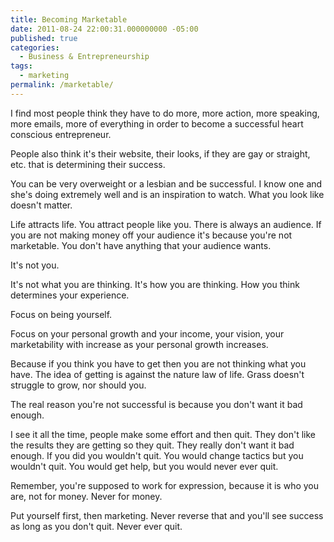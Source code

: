 ```yaml
---
title: Becoming Marketable
date: 2011-08-24 22:00:31.000000000 -05:00
published: true
categories:
  - Business & Entrepreneurship
tags:
  - marketing
permalink: /marketable/
---
```

I find most people think they have to do more, more action, more speaking, more emails, more of everything in order to become a successful heart conscious entrepreneur.

People also think it's their website, their looks, if they are gay or straight, etc. that is determining their success.

You can be very overweight or a lesbian and be successful. I know one and she's doing extremely well and is an inspiration to watch. What you look like doesn't matter.

Life attracts life. You attract people like you. There is always an audience. If you are not making money off your audience it's because you're not marketable. You don't have anything that your audience wants.

It's not you.

It's not what you are thinking. It's how you are thinking. How you think determines your experience.

Focus on being yourself.

Focus on your personal growth and your income, your vision, your marketability with increase as your personal growth increases.

Because if you think you have to get then you are not thinking what you have. The idea of getting is against the nature law of life. Grass doesn't struggle to grow, nor should you.

The real reason you're not successful is because you don't want it bad enough.

I see it all the time, people make some effort and then quit. They don't like the results they are getting so they quit. They really don't want it bad enough. If you did you wouldn't quit. You would change tactics but you wouldn't quit. You would get help, but you would never ever quit.

Remember, you're supposed to work for expression, because it is who you are, not for money. Never for money.

Put yourself first, then marketing. Never reverse that and you'll see success as long as you don't quit. Never ever quit.